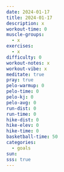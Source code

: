 ```yaml
---
date: 2024-01-17
title: 2024-01-17
description: x
workout-time: 0
muscle-groups:
  - x
exercises:
  - x
difficulty: 0
workout-notes: x
workout-vibe: x
meditate: true
pray: true
pelo-warmup: 0
pelo-time: 0
pelo-kj: 0
pelo-avg: 0
run-dist: 0
run-time: 0
hike-dist: 0
hike-elev: 0
hike-time: 0
basketball-time: 50
categories:
  - goals
sun: 
sss: true
---
```

